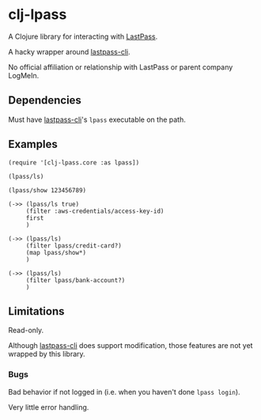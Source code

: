 # clj-lpass

A Clojure library for interacting with [LastPass](https://lastpass.com).

A hacky wrapper around [lastpass-cli](https://github.com/lastpass/lastpass-cli).

No official affiliation or relationship with LastPass or parent company LogMeIn.

## Dependencies

Must have [lastpass-cli](https://github.com/lastpass/lastpass-cli)'s `lpass`
executable on the path.

## Examples

```
(require '[clj-lpass.core :as lpass])

(lpass/ls)

(lpass/show 123456789)

(->> (lpass/ls true)
     (filter :aws-credentials/access-key-id)
     first
     )

(->> (lpass/ls)
     (filter lpass/credit-card?)
     (map lpass/show*)
     )

(->> (lpass/ls)
     (filter lpass/bank-account?)
     )
```

## Limitations

Read-only.

Although [lastpass-cli](https://github.com/lastpass/lastpass-cli) does support
modification, those features are not yet wrapped by this library.

### Bugs

Bad behavior if not logged in (i.e. when you haven't done `lpass login`).

Very little error handling.
